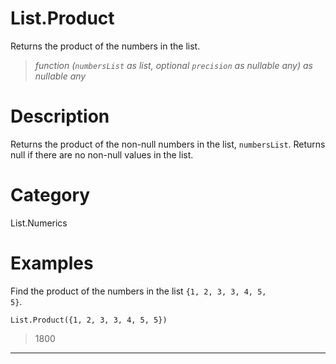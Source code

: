 # List.Product
Returns the product of the numbers in the list.
> _function (<code>numbersList</code> as list, optional <code>precision</code> as nullable any) as nullable any_

# Description 
Returns the product of the non-null numbers in the list, <code>numbersList</code>. Returns null if there are no non-null values in the list.
# Category 
List.Numerics
# Examples 
Find the product of the numbers in the list <code>{1, 2, 3, 3, 4, 5, 5}</code>.
```
List.Product({1, 2, 3, 3, 4, 5, 5})
```
> 1800
***
